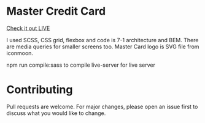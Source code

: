 # Master Credit Card

[Check it out LIVE](https://stankovics.github.io/MasterCard/)

I used SCSS, CSS grid, flexbox and code is 7-1 architecture and BEM.
There are media queries for smaller screens too.
Master Card logo is SVG file from iconmoon.

npm run compile:sass to compile 
live-server for live server

# Contributing

Pull requests are welcome. For major changes, please open an issue first to discuss what you would like to change.
